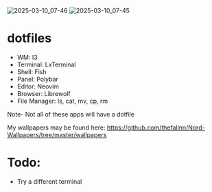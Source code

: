 ![2025-03-10_07-46](https://github.com/user-attachments/assets/f8284a32-36ed-4e79-ae27-bcfb5154f4f4)
![2025-03-10_07-45](https://github.com/user-attachments/assets/940788f6-e6dd-4c4b-a203-b7226db689ee)

# dotfiles
- WM: I3
- Terminal: LxTerminal
- Shell: Fish
- Panel: Polybar
- Editor: Neovim
- Browser: Librewolf
- File Manager: ls, cat, mv, cp, rm

Note- Not all of these apps will have a dotfile

My wallpapers may be found here: https://github.com/thefallnn/Nord-Wallpapers/tree/master/wallpapers

# Todo:
  * Try a different terminal
